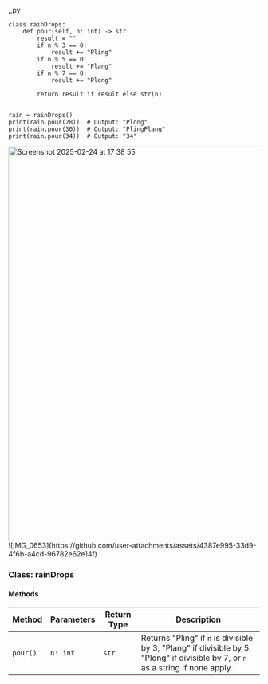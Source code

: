 
,,py

    class rainDrops:
        def pour(self, n: int) -> str:
            result = ""
            if n % 3 == 0:
                result += "Pling"
            if n % 5 == 0:
                result += "Plang"
            if n % 7 == 0:
                result += "Plong"
            
            return result if result else str(n)
    
 
    rain = rainDrops()
    print(rain.pour(28))  # Output: "Plong"
    print(rain.pour(30))  # Output: "PlingPlang"
    print(rain.pour(34))  # Output: "34"
<img width="792" alt="Screenshot 2025-02-24 at 17 38 55" src="https://github.com/user-attachments/assets/edc97e56-7454-4ced-883c-48cac9d2cc6f" />
![IMG_0653](https://github.com/user-attachments/assets/4387e995-33d9-4f6b-a4cd-96782e62e14f)



### **Class: rainDrops**  

#### **Methods**
| Method   | Parameters       | Return Type | Description                                      |  
|----------|-----------------|-------------|--------------------------------------------------|  
| `pour()` | `n: int`        | `str`       | Returns "Pling" if `n` is divisible by 3, "Plang" if divisible by 5, "Plong" if divisible by 7, or `n` as a string if none apply. |  
